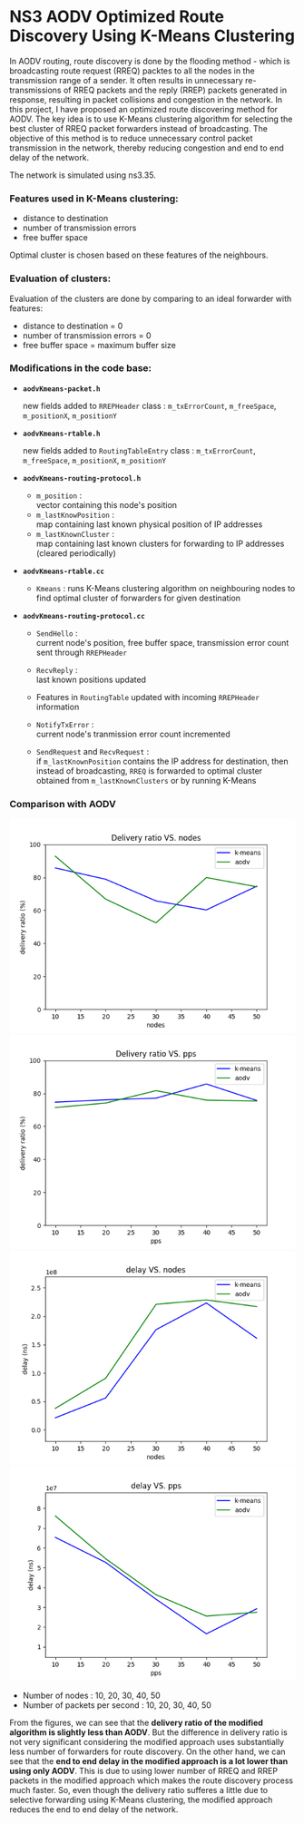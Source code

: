 # NS3 AODV Optimized Route Discovery Using K-Means Clustering

In AODV routing, route discovery is done by the flooding method - which is broadcasting route request (RREQ) packtes to all the nodes in the transmission range of a sender. It often results in unnecessary re-transmissions of RREQ packets and the reply (RREP) packets generated in response, resulting in packet collisions and congestion in the network. In this project, I have proposed an optimized route discovering method for AODV. The key idea is to use K-Means clustering algorithm for selecting the best cluster of RREQ packet forwarders instead of broadcasting. The objective of this method is to reduce unnecessary control packet transmission in the network, thereby reducing congestion and end to end delay of the network.

The network is simulated using ns3.35.


### Features used in K-Means clustering:  

- distance to destination 
- number of transmission errors
- free buffer space

Optimal cluster is chosen based on these features of the neighbours.

### Evaluation of clusters:

Evaluation of the clusters are done by comparing to an ideal forwarder with features:

- distance to destination = 0
- number of transmission errors = 0
- free buffer space = maximum buffer size

### Modifications in the code base: 

- **`aodvKmeans-packet.h`**  
    
    new fields added to `RREPHeader` class : `m_txErrorCount`, `m_freeSpace`, `m_positionX`, `m_positionY`
- **`aodvKmeans-rtable.h`**  
    
    new fields added to `RoutingTableEntry` class : `m_txErrorCount`, `m_freeSpace`, `m_positionX`, `m_positionY`
- **`aodvKmeans-routing-protocol.h`**  
    
    - `m_position` :  
     vector containing this node's position
    - `m_lastKnowPosition` :  
     map containing last known physical position of IP addresses
    - `m_lastKnownCluster` :  
     map containing last known clusters for forwarding to IP addresses (cleared periodically)

- **`aodvKmeans-rtable.cc`**  
    - `Kmeans` : 
    runs K-Means clustering algorithm on neighbouring nodes to find optimal cluster of forwarders for given destination


- **`aodvKmeans-routing-protocol.cc`**  
    
    - `SendHello` :  
        current node's position, free buffer space, transmission error count sent through `RREPHeader`
    
    - `RecvReply` :  
        last known positions updated
    
    - Features in `RoutingTable` updated with incoming `RREPHeader` information 
    
    - `NotifyTxError` :  
        current node's tranmission error count incremented
    
    - `SendRequest` and `RecvRequest` :  
     if `m_lastKnownPosition` contains the IP address for destination, then instead of broadcasting, `RREQ` is forwarded to optimal cluster obtained from `m_lastKnownClusters` or by running K-Means 


### Comparison with AODV

![](/Results/nodes-del_ratio.png)
![](/Results/pps-del_ratio.png)
![](/Results/nodes-delay.png)
![](/Results/pps-delay.png)


- Number of nodes : 10, 20, 30, 40, 50  
- Number of packets per second : 10, 20, 30, 40, 50

From the figures, we can see that the **delivery ratio of the modified algorithm is slightly less than AODV**. But the difference in delivery ratio is not very significant considering the modified approach uses substantially less number of forwarders for route discovery. On the other hand, we can see that the **end to end delay in the modified approach is a lot lower than using only AODV**. This is due to using lower number of RREQ and RREP packets in the modified approach which makes the route discovery process much faster. So, even though the delivery ratio sufferes a little due to selective forwarding using K-Means clustering, the modified approach reduces the end to end delay of the network.


